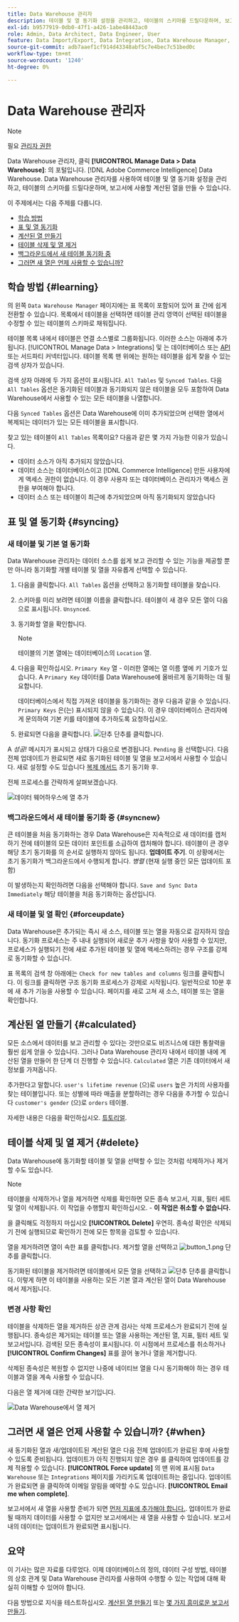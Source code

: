 ```yaml
---
title: Data Warehouse 관리자
description: 테이블 및 열 동기화 설정을 관리하고, 테이블의 스키마를 드릴다운하며, 보고서에 사용할 계산된 열을 만드는 방법에 대해 알아봅니다.
exl-id: b9577919-0db0-47f1-a426-1abe48443ac0
role: Admin, Data Architect, Data Engineer, User
feature: Data Import/Export, Data Integration, Data Warehouse Manager, Commerce Tables
source-git-commit: adb7aaef1cf914d43348abf5c7e4bec7c51bed0c
workflow-type: tm+mt
source-wordcount: '1240'
ht-degree: 0%

---
```


# Data Warehouse 관리자

>[!NOTE]
>
>필요 [관리자 권한](../../administrator/user-management/user-management.md)

Data Warehouse 관리자, 클릭 **[!UICONTROL Manage Data > Data Warehouse]**: 의 포털입니다. [!DNL Adobe Commerce Intelligence] Data Warehouse. Data Warehouse 관리자를 사용하여 테이블 및 열 동기화 설정을 관리하고, 테이블의 스키마를 드릴다운하며, 보고서에 사용할 계산된 열을 만들 수 있습니다.

이 주제에서는 다음 주제를 다룹니다.

* [학습 방법](#learning)
* [표 및 열 동기화](#syncing)
* [계산된 열 만들기](#calculated)
* [테이블 삭제 및 열 제거](#delete)
* [백그라운드에서 새 테이블 동기화 중](#syncnew)
* [그러면 새 열은 언제 사용할 수 있습니까?](#when)

## 학습 방법 {#learning}

의 왼쪽 `Data Warehouse Manager` 페이지에는 표 목록이 포함되어 있어 표 간에 쉽게 전환할 수 있습니다. 목록에서 테이블을 선택하면 테이블 관리 영역이 선택된 테이블을 수정할 수 있는 테이블의 스키마로 채워집니다.

테이블 목록 내에서 테이블은 연결 소스별로 그룹화됩니다. 이러한 소스는 아래에 추가됩니다. [!UICONTROL Manage Data > Integrations] 및 는 데이터베이스 또는 [API](https://developer.adobe.com/commerce/services/reporting/)또는 서드파티 커넥터입니다. 테이블 목록 맨 위에는 원하는 테이블을 쉽게 찾을 수 있는 검색 상자가 있습니다.

검색 상자 아래에 두 가지 옵션이 표시됩니다. `All Tables` 및 `Synced Tables`. 다음 `All Tables` 옵션은 동기화된 테이블과 동기화되지 않은 테이블을 모두 포함하여 Data Warehouse에서 사용할 수 있는 모든 테이블을 나열합니다.

다음 `Synced Tables` 옵션은 Data Warehouse에 이미 추가되었으며 선택한 열에서 복제되는 데이터가 있는 모든 테이블을 표시합니다.

찾고 있는 테이블이 `All Tables` 목록이요? 다음과 같은 몇 가지 가능한 이유가 있습니다.

* 데이터 소스가 아직 추가되지 않았습니다.
* 데이터 소스는 데이터베이스이고 [!DNL Commerce Intelligence] 만든 사용자에게 액세스 권한이 없습니다. 이 경우 사용자 또는 데이터베이스 관리자가 액세스 권한을 부여해야 합니다.
* 데이터 소스 또는 테이블이 최근에 추가되었으며 아직 동기화되지 않았습니다

## 표 및 열 동기화 {#syncing}

### 새 테이블 및 기본 열 동기화

Data Warehouse 관리자는 데이터 소스를 쉽게 보고 관리할 수 있는 기능을 제공할 뿐만 아니라 동기화할 개별 테이블 및 열을 자유롭게 선택할 수 있습니다.

1. 다음을 클릭합니다. `All Tables` 옵션을 선택하고 동기화할 테이블을 찾습니다.
1. 스키마를 미리 보려면 테이블 이름을 클릭합니다. 테이블이 새 경우 모든 열이 다음으로 표시됩니다. `Unsynced`.
1. 동기화할 열을 확인합니다.

   >[!NOTE]
   >
   >테이블의 기본 열에는 데이터베이스의 `Location` 열.

1. 다음을 확인하십시오. `Primary Key` 열 - 이러한 열에는 열 이름 옆에 키 기호가 있습니다. A `Primary Key` 데이터를 Data Warehouse에 올바르게 동기화하는 데 필요합니다.

   데이터베이스에서 직접 가져온 테이블을 동기화하는 경우 다음과 같을 수 있습니다. `Primary Keys` 은(는) 표시되지 않을 수 있습니다. 이 경우 데이터베이스 관리자에게 문의하여 기본 키를 테이블에 추가하도록 요청하십시오.
1. 완료되면 다음을 클릭합니다. ![단추](../../assets/button.png) 단추를 클릭합니다.

A *성공!* 메시지가 표시되고 상태가 다음으로 변경됩니다. `Pending` 을 선택합니다. 다음 전체 업데이트가 완료되면 새로 동기화된 테이블 및 열을 보고서에서 사용할 수 있습니다. 새로 설정할 수도 있습니다 [복제 메서드](./cfg-replication-methods.md) 초기 동기화 후.

전체 프로세스를 간략하게 살펴보겠습니다.

![데이터 웨어하우스에 열 추가](../../assets/DW_sync.gif)

### 백그라운드에서 새 테이블 동기화 중 {#syncnew}

큰 테이블을 처음 동기화하는 경우 Data Warehouse은 지속적으로 새 데이터를 캡처하기 전에 테이블의 모든 데이터 포인트를 소급하여 캡처해야 합니다. 테이블이 큰 경우 해당 초기 동기화를 의 순서로 실행하지 않아도 됩니다. **업데이트 주기**. 이 상황에서는 초기 동기화가 백그라운드에서 수행되게 합니다. *병렬* (현재 실행 중인 모든 업데이트 포함)

이 발생하는지 확인하려면 다음을 선택해야 합니다. `Save and Sync Data Immediately` 해당 테이블을 처음 동기화하는 옵션입니다.

### 새 테이블 및 열 확인 {#forceupdate}

Data Warehouse은 추가되는 즉시 새 소스, 테이블 또는 열을 자동으로 감지하지 않습니다. 동기화 프로세스는 주 내내 실행되어 새로운 추가 사항을 찾아 사용할 수 있지만, 프로세스가 실행되기 전에 새로 추가된 테이블 및 열에 액세스하려는 경우 구조를 강제로 동기화할 수 있습니다.

표 목록의 검색 창 아래에는 `Check for new tables and columns` 링크를 클릭합니다. 이 링크를 클릭하면 구조 동기화 프로세스가 강제로 시작됩니다. 일반적으로 10분 후에 새 추가 기능을 사용할 수 있습니다. 페이지를 새로 고쳐 새 소스, 테이블 또는 열을 확인합니다.

## 계산된 열 만들기 {#calculated}

모든 소스에서 데이터를 보고 관리할 수 있다는 것만으로도 비즈니스에 대한 통찰력을 훨씬 쉽게 얻을 수 있습니다. 그러나 Data Warehouse 관리자 내에서 테이블 내에 계산된 열을 만들어 한 단계 더 진행할 수 있습니다. `Calculated` 열은 기존 데이터에서 새 정보를 가져옵니다.

추가한다고 말합니다. `user's lifetime revenue` (으)로 `users` 높은 가치의 사용자를 찾는 테이블입니다. 또는 성별에 따라 매출을 분할하려는 경우 다음을 추가할 수 있습니다 `customer's gender` (으)로 `orders` 테이블.

자세한 내용은 다음을 확인하십시오. [튜토리얼](../../data-analyst/data-warehouse-mgr/creating-calculated-columns.md).

## 테이블 삭제 및 열 제거 {#delete}

Data Warehouse에 동기화할 테이블 및 열을 선택할 수 있는 것처럼 삭제하거나 제거할 수도 있습니다.

>[!NOTE]
>
>테이블을 삭제하거나 열을 제거하면 삭제를 확인하면 모든 종속 보고서, 지표, 필터 세트 및 열이 삭제됩니다. 이 작업을 수행할지 확인하십시오. - **이 작업은 취소할 수 없습니다.**

을 클릭해도 걱정하지 마십시오 **[!UICONTROL Delete]** 우연히. 종속성 확인은 삭제되기 전에 실행되므로 확인하기 전에 모든 항목을 검토할 수 있습니다.

열을 제거하려면 열이 속한 표를 클릭합니다. 제거할 열을 선택하고 ![button\_1.png](../../assets/button_1.png) 단추를 클릭합니다.

동기화된 테이블을 제거하려면 테이블에서 모든 열을 선택하고 ![단추](../../assets/button_1.png) 단추를 클릭합니다. 이렇게 하면 이 테이블을 사용하는 모든 기본 열과 계산된 열이 Data Warehouse에서 제거됩니다.

### 변경 사항 확인

테이블을 삭제하든 열을 제거하든 상관 관계 검사는 삭제 프로세스가 완료되기 전에 실행됩니다. 종속성은 제거되는 테이블 또는 열을 사용하는 계산된 열, 지표, 필터 세트 및 보고서입니다. 검색된 모든 종속성이 표시됩니다. 이 시점에서 프로세스를 취소하거나 **[!UICONTROL Confirm Changes]** 표를 끌어 놓거나 열을 제거합니다.

삭제된 종속성은 복원할 수 없지만 나중에 네이티브 열을 다시 동기화해야 하는 경우 테이블과 열을 계속 사용할 수 있습니다.

다음은 열 제거에 대한 간략한 보기입니다.

![Data Warehouse에서 열 제거](../../assets/DW_delete.gif)

## 그러면 새 열은 언제 사용할 수 있습니까? {#when}

새 동기화된 열과 새/업데이트된 계산된 열은 다음 전체 업데이트가 완료된 후에 사용할 수 있도록 준비됩니다. 업데이트가 아직 진행되지 않은 경우 를 클릭하여 업데이트를 강제 적용할 수 있습니다. **[!UICONTROL Force update]** 의 맨 위에 표시됨 `Data Warehouse` 또는 `Integrations` 페이지를 가리키도록 업데이트하는 중입니다. 업데이트가 완료되면 을 클릭하여 이메일 알림을 예약할 수도 있습니다. **[!UICONTROL Email me when complete]**.

보고서에서 새 열을 사용할 준비가 되면 [먼저 지표에 추가해야 합니다.](../data-warehouse-mgr/manage-data-dimensions-metrics.md). 업데이트가 완료될 때까지 데이터를 사용할 수 없지만 보고서에서는 새 열을 사용할 수 있습니다. 보고서 내의 데이터는 업데이트가 완료되면 표시됩니다.

## 요약

이 기사는 많은 자료를 다루었다. 이제 데이터베이스의 정의, 데이터 구성 방법, 테이블의 상호 관계 및 Data Warehouse 관리자를 사용하여 수행할 수 있는 작업에 대해 확실히 이해할 수 있어야 합니다.

다음 방법으로 지식을 테스트하십시오. [계산된 열 만들기](../data-warehouse-mgr/creating-calculated-columns.md) 또는 [몇 가지 흥미로운 보고서 만들기](../../tutorials/using-visual-report-builder.md).
